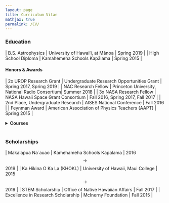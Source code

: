 ```yaml
---
layout: page
title: Curriculum Vitae
mathjax: true
permalink: /CV/
---
```


### Education

| B.S. Astrophysics   | University of Hawaiʻi, at Mānoa | Spring 2019 |
| High School Diploma | Kamahemeha Schools Kapālama    | Spring 2015 |

#### Honors & Awards

| 2x UROP Research Grant | Undergraduate Research Opportunities Grant | Spring 2017, Spring 2019 |
| NAC Research Fellow   | Princeton University, National Radio Consortium| Summer 2018 |
| 3x NASA Research Fellow  | NASA Hawaii Space Grant Consortium   | Fall 2016, Spring 2017, Fall 2017 |
| 2nd Place, Undergraduate Research | AISES National Conference | Fall 2016 |
| Feynman Award | American Association of Physics Teachers (AAPT)  | Spring 2015 |

<details>
  <summary><b>Courses</b></summary>
  <details>
    <summary><b>Astrophysics Courses</b></summary>
      <ul>
        <li>ASTR 199V -- Self Directed Research -- A+</li>
        <li>ASTR 241 -- Solar System Astrophysics -- B+</li>
        <li>ASTR 242 -- Extragalactic Astrophysics -- A+</li>
        <li>ASTR 300 -- Observational Astronomy -- A</li>
        <li>ASTR 300 Lab -- A</li>
        <li>ASTR 399 -- Directed Research -- A+</li>
        <li>ASTR 423 -- Stellar Astrophysics -- IP</li>
        <li>ASTR 426 -- Galaxies & Cosmology -- A+</li>
        <li>ASTR 494 -- Senior Research Project -- A-</li>
      </ul>
  </details>

  <details>
    <summary><b>Computer Science Courses</b></summary>
      <ul>
        <li>ICS 635 -- Grad. Machine Learning -- A</li>
        <li>ICS 636 -- Information Theory in Machine Learning -- IP</li>
      </ul>
  </details>

  <details>
    <summary><b>Mathematics Courses</b></summary>
      <ul>
        <li>MATH 251A -- Honors Calculus 1 -- A-</li>
        <li>MATH 252A -- Honors Calculus 2 -- B+</li>
        <li>MATH 253A -- Honors Calculus 3 -- B</li>
        <li>MATH 311 -- Intro to Linear Algebra -- B+</li>
        <li>MATH 321 -- Intro to Advanced Math -- B</li>
      </ul>
  </details>

  <details>
    <summary><b>Physics Courses</b></summary>
      <ul>
        <li>PHYS 170A -- Honors General Physics 1 -- A+</li>
        <li>PHYS 170 Lab -- A</li>
        <li>PHYS 272A -- Honors General Physics 2 -- A+</li>
        <li>PHYS 272 Lab -- A</li>
        <li>PHYS 274 -- General Physics 3 -- B+</li>
        <li>PHYS 274 Lab -- A+</li>
        <li>PHYS 310 -- Theoretical Mechanics 1 -- A+</li>
        <li>PHYS 350 -- Electricity and Magnetism -- B</li>
        <li>PHYS 400 -- Mathematical Methods -- B</li>
        <li>PHYS 480 -- Quantum Mechanics I -- B+</li>
        <li>PHYS 481 -- Quantum Mechanics II -- IP</li>
      </ul>
  </details>
</details>
<br>

### Scholarships

| Makalapua Na`auao                  | Kamehameha Schools Kapalama        | 2016 $$\to$$ 2019 |
| Ka Hikina O Ka La (KHOKL)          | University of Hawaii, Maui College | 2015 $$\to$$ 2019 |
| STEM Scholarship                   | Office of Native Hawaiian Affairs  | Fall 2017         |
| Excellence in Research Scholarship | McInerny Foundation                | Fall 2015         |
